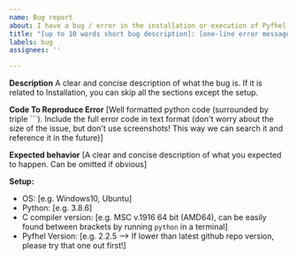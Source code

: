 ```yaml
---
name: Bug report
about: I have a bug / error in the installation or execution of Pyfhel
title: "[up to 10 words short bug description]: [one-line error message]"
labels: bug
assignees: ''

---
```


**Description**
A clear and concise description of what the bug is. If it is related to Installation, you can skip all the sections except the setup. 

**Code To Reproduce Error**
[Well formatted python code (surrounded by triple \`\`\`).
Include the full error code in text format (don't worry about the size of the issue, but don't use screenshots! This way we can search it and reference it in the future)]

**Expected behavior**
[A clear and concise description of what you expected to happen. Can be omitted if obvious]

**Setup:**
 - OS: [e.g. Windows10, Ubuntu]
 - Python: [e.g. 3.8.6]
 - C compiler version: [e.g. MSC v.1916 64 bit (AMD64), can be easily found between brackets by running `python` in a terminal]
 - Pyfhel Version: [e.g. 2.2.5 --> If lower than latest github repo version, please try that one out first!]
